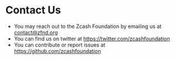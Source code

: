 # Contact Us

* You may reach out to the Zcash Foundation by emailing us at contact@zfnd.org
* You can find us on twitter at https://twitter.com/zcashfoundation
* You can contribute or report issues at https://github.com/zcashfoundation
